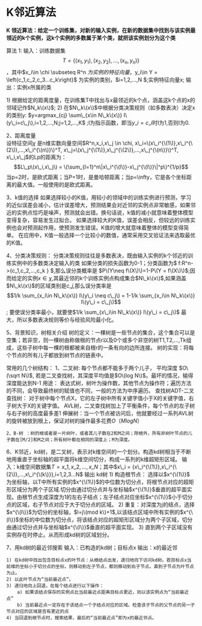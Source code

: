 # K邻近算法

**K 领近算法：给定一个训练集，对新的输入实例，在新的数据集中找到与该实例最领近的k个实例，这k个实例的多数属于某个类，就把该实例划分为这个类**

算法 1: 输入：训练数据集 $$T=\{ (x_1,y_1),(x_2,y_2),...,(x_n,y_n) \}$$ ，其中$x\_i\in \chi \subseteq R^n $为实例的特征向量，$y\_i\in Y = \left{c\_1,c\_2,c\_3...c\_k\right}$ 为实例的类别，$i=1,2,...,N $;实例特征向量x; 输出：实例x所属的类

1\) 根据给定的距离度量，在训练集T中找出与x最领近的k个点，涵盖这k个点的x的邻域记作$N_k\(x\)$; 2\) 在$N\_k\(x\)$中根据分类决策规则（如多数表决）决定x的类别y: $y=argmax_{cj} \sum\_{x\in N\_k\(x\)} I\(y\_i=c\_j\),i=1,2,...,N;j=1,2,...,K$ ;I为指示函数，即当$y\_i=c\_i$时I为1,否则I为0.

2、距离度量  
设特征空间$\chi$ 是n维实数向量空间$R^n,x_i,x\_j \in \chi, x\_i=\(x\_i^{\(1\)},x\_i^{\(2\)},...,x\_i^{\(n\)}\)^T, x\_j=\(x\_j^{\(1\)},x\_j^{\(2\)},...,x\_j^{\(n\)}\)^T, x\_i,x\_j$的Lp的距离为：$$L\_p\(x\_i,x\_j\) = \(\sum_{l=1}^n\|x\_i^{\(l\)}-x\_j^{\(l\)}\|^p\)^{1/p}$$ 当p=2时，是欧式距离；当P=1时，是曼哈顿距离；当p=\infty，它是各个坐标距离的最大值。一般使用的是欧式距离。

3、k值的选择 如果选择较小的K值，用较小的领域中的训练实例进行预测，学习的近似误差会减小，估计误差增大，预测结果会对近邻的实例点非常敏感，如果邻近的实例点恰巧是噪声，预测就会出错。换句话说，k值的减小就意味着整体模型变得复杂，容易发生过拟合。 如果选择较大的K值，误差会相反，但较远的训练实例也会对预测起作用，使预测发生错误。K值的增大就意味着整体的模型变得简单。 在应用中，K值一般选择一个比较小的数值，通常采用交叉验证法来选取最优的K值。

4、分类决策规则： 分类决策规则往往是多数表决，既由输入实例的k个邻近的训练实例中的多数类决定输入的类 如果分类的损失函数为0-1；分类函数为$ f:R^n-&gt;{c_1,c\_2,...,c\_k } $,那么误分类概率是 $P\(Y\neq f\(X\)\)=1-P\(Y = f\(X\)\)$;因而给定的实例$x \in \chi$,其最近邻的k个训练实例点构成集合$N\_k\(x\)$,如果涵盖$N\_k\(x\)$的区域类别是$c\_j$,那么误分类率是 $$1/k \sum_{x_i\in N\_k\(x\)} I\(y\_i \neq c\_j\) = 1-1/k \sum_{x_i\in N\_k\(x\)} I\(y\_i = c\_j\)$$; 要使误分类率最小，就要使$1/k \sum_{x\_i\in N\_k\(x\)} I\(y\_i = c\_j\)$ 最大，所以多数表决规则等价与经验风险最小化。

5、背景知识，树相关介绍 树的定义：一棵树是一些节点的集合，这个集合可以是空集；若非空，则一棵树由称做根的节点r以及0个或多个非空的树T1,T2,...,Tk组成，这些子树中每一棵的根都被来自根r的一条有向的边所连接。 树的实现：将每个节点的所有儿子都放到树节点的链表中。

常用的几个树结构： 1、二叉树: 每个节点都不能多于两个儿子， 平均深度 $O\(\sqrt N\)$, 若是二叉查找树，其深度平均值是$O\(log N\)$。最坏的情况，输得深度能达到N-1 用途： 表达式树，树叶为操作数，其他节点为操作符；遍历方法的不同，会导致最终树的赋值也不同，一般的方法为中序遍历。 查找树ADT-二叉查找树： 对于树中每个节点X，它的左子树中所有关键字值小于X的关键字值，右子树大于X的关键字值。 AVL树，二叉查找树加上了平衡条件，每个节点的左子树与右子树的高度最多差1 伸展树：当一个节点被访问后，他就要经过一系列AVL树的旋转被放到根上，保证对树的操作最多花费$O（MlogN）$

```text
2、B-树 ：树的根或者是一片树叶，或者其儿子数在2和M之间；除根外，所有非树叶节点的儿子数在[M/2]和M之间；所有树叶都在相同的深度上；M为深度。
```

6、K邻近，kd树，是二叉树，表示对k维空间的一个划分。构造kd树相当于不断地用垂直于坐标轴的超平面将k维空间切分，构成一系列的k维超矩形区域。 输入：k维空间数据集$T={ x\_1,x\_2,...,x\_N }$；其中$x\_i = {x\_i^{\(1\)},x\_i^{\(2\)},...,x\_i^{\(k\)}},i=1,2,3...N$ 输出 kd树 1\) 构造根节点： 选择以$x^{\(1\)}$ 为坐标轴，以T中所有实例的$x^{\(1\)}$的中位数为切分点，将根节点对应的超矩形区域分为两个子区域.切分由通过切分点并与坐标轴$x^{\(1\)}$垂直的超平面实现。由根节点生成深度为1的左右子结点；左子结点对应坐标$x^{\(1\)}$小于切分点的区域，右子节点对应于大于切分点的区域。 2\) 重复：对深度为j的结点，选择$x^{\(l\)}$为切分的坐标轴，$l=j\(mod k\)+1$,以该结点区域中所有实例的$x^{\(l\)}$坐标的中位数为切分点，将该结点对应的超矩形区域分为两个子区域，切分由通过切分点并与坐标轴$x^{\(l\)}$垂直的超平面实现。 3\) 直到两个子区域没有实例存在时停止。从而形成kd树的区域划分。

7、用kd树的最近邻搜索 输入：已构造的kd树；目标点x 输出：x的最近邻

```text
1) 在kd树中找出包含目标点x的叶节点：从根结点出发，递归地向下访问kd树。若目标点x当前维的坐标小于切分点的坐标，则移动到左子节点，都则移动到右子节点。直到子节点为叶节点为止。
2) 以此叶节点为“当前最近点”。
3) 递归地向上回退，在每个结点进行以下操作：
    a) 如果该结点保存的实例点比当前最近点距离目标点更近，则以该实例点为“当前最近点”
    b) 当前最近点一定存在于该结点一个子结点对应的区域。检查该子节点的父节点的另一子节点对应的区域是否有更近的点
4) 当回退到根节点时，搜索结果，最后的“当前最近点”即为x的最近邻点。
```

